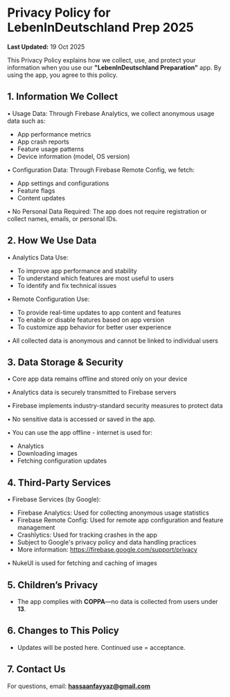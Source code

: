 # Privacy Policy for LebenInDeutschland Prep 2025  
**Last Updated:** 19 Oct 2025  

This Privacy Policy explains how we collect, use, and protect your information when you use our **"LebenInDeutschland Preparation"** app. By using the app, you agree to this policy.  

## 1. Information We Collect

• Usage Data: Through Firebase Analytics, we collect anonymous usage data such as:
  - App performance metrics
  - App crash reports
  - Feature usage patterns
  - Device information (model, OS version)
    
• Configuration Data: Through Firebase Remote Config, we fetch:
  - App settings and configurations
  - Feature flags
  - Content updates
    
• No Personal Data Required: The app does not require registration or collect names, emails, or personal IDs.

## 2. How We Use Data

• Analytics Data Use:
  - To improve app performance and stability
  - To understand which features are most useful to users
  - To identify and fix technical issues
    
• Remote Configuration Use:
  - To provide real-time updates to app content and features
  - To enable or disable features based on app version
  - To customize app behavior for better user experience
    
• All collected data is anonymous and cannot be linked to individual users

## 3. Data Storage & Security

• Core app data remains offline and stored only on your device

• Analytics data is securely transmitted to Firebase servers

• Firebase implements industry-standard security measures to protect data

• No sensitive data is accessed or saved in the app.

• You can use the app offline - internet is used for:
  - Analytics
  - Downloading images
  - Fetching configuration updates

## 4. Third-Party Services

• Firebase Services (by Google):
  - Firebase Analytics: Used for collecting anonymous usage statistics
  - Firebase Remote Config: Used for remote app configuration and feature management
  - Crashlytics: Used for tracking crashes in the app
  - Subject to Google's privacy policy and data handling practices
  - More information: https://firebase.google.com/support/privacy
    
• NukeUI is used for fetching and caching of images



## 5. Children’s Privacy  
- The app complies with **COPPA**—no data is collected from users under **13**.  

## 6. Changes to This Policy  
- Updates will be posted here. Continued use = acceptance.  

## 7. Contact Us  
For questions, email: **hassaanfayyaz@gmail.com**  
